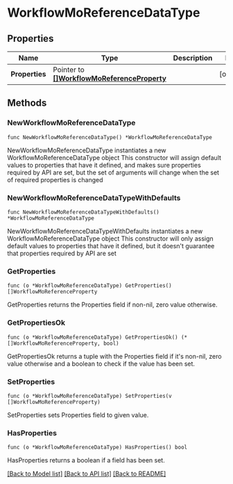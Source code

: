 # WorkflowMoReferenceDataType

## Properties

Name | Type | Description | Notes
------------ | ------------- | ------------- | -------------
**Properties** | Pointer to [**[]WorkflowMoReferenceProperty**](workflow.MoReferenceProperty.md) |  | [optional] 

## Methods

### NewWorkflowMoReferenceDataType

`func NewWorkflowMoReferenceDataType() *WorkflowMoReferenceDataType`

NewWorkflowMoReferenceDataType instantiates a new WorkflowMoReferenceDataType object
This constructor will assign default values to properties that have it defined,
and makes sure properties required by API are set, but the set of arguments
will change when the set of required properties is changed

### NewWorkflowMoReferenceDataTypeWithDefaults

`func NewWorkflowMoReferenceDataTypeWithDefaults() *WorkflowMoReferenceDataType`

NewWorkflowMoReferenceDataTypeWithDefaults instantiates a new WorkflowMoReferenceDataType object
This constructor will only assign default values to properties that have it defined,
but it doesn't guarantee that properties required by API are set

### GetProperties

`func (o *WorkflowMoReferenceDataType) GetProperties() []WorkflowMoReferenceProperty`

GetProperties returns the Properties field if non-nil, zero value otherwise.

### GetPropertiesOk

`func (o *WorkflowMoReferenceDataType) GetPropertiesOk() (*[]WorkflowMoReferenceProperty, bool)`

GetPropertiesOk returns a tuple with the Properties field if it's non-nil, zero value otherwise
and a boolean to check if the value has been set.

### SetProperties

`func (o *WorkflowMoReferenceDataType) SetProperties(v []WorkflowMoReferenceProperty)`

SetProperties sets Properties field to given value.

### HasProperties

`func (o *WorkflowMoReferenceDataType) HasProperties() bool`

HasProperties returns a boolean if a field has been set.


[[Back to Model list]](../README.md#documentation-for-models) [[Back to API list]](../README.md#documentation-for-api-endpoints) [[Back to README]](../README.md)


